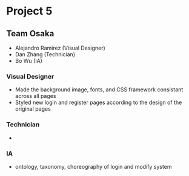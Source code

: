 # Project 5

## Team Osaka

- Alejandro Ramirez (Visual Designer)
- Dan Zhang (Technician)
- Bo Wu (IA)

### Visual Designer
- Made the background image, fonts, and CSS framework consistant across all pages
- Styled new login and register pages according to the design of the original pages

### Technician
-

### IA
- ontology, taxonomy, choreography of login and modify system


